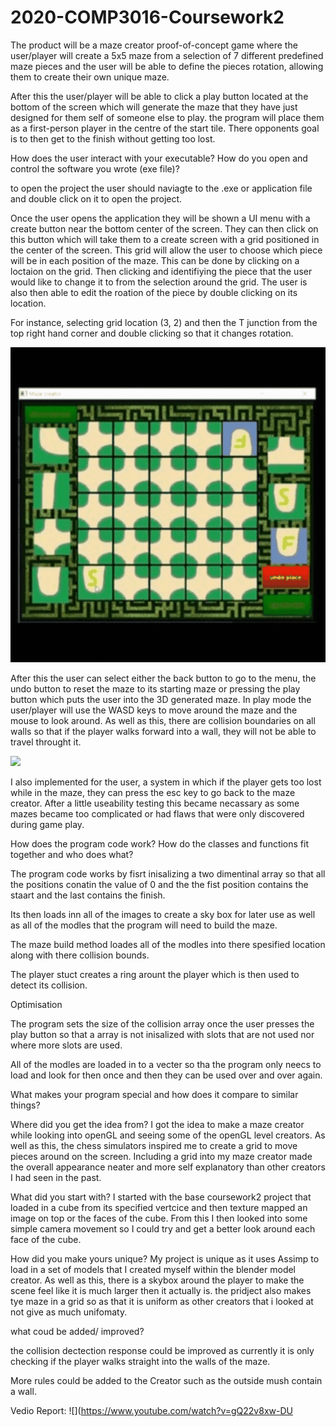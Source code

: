 # 2020-COMP3016-Coursework2

The product will be a maze creator proof-of-concept game where the user/player will create a 5x5 maze from a selection of 7 different predefined maze pieces and the user will be able to define the pieces rotation, allowing them to create their own unique maze.

After this the user/player will be able to click a play button located at the bottom of the screen which will generate the maze that they have just designed for them self of someone else to play. the program will place them as a first-person player in the centre of the start tile. There opponents goal is to then get to the finish without getting too lost.


How does the user interact with your executable? How do you open and control the software you wrote (exe file)?

to open the project the user should naviagte to the .exe or application file and double click on it to open the project.

Once the user opens the application they will be shown a UI menu with a create button near the bottom center of the screen.
They can then click on this button which will take them to a create screen with a grid positioned in the center of the screen. This grid will allow the user to choose which piece will be in each position of the maze. This can be done by clicking on a loctaion on the grid. Then clicking and identifiying the piece that the user would like to change it to from the selection around the grid. The user is also then able to edit the roation of the piece by double clicking on its location.

For instance, selecting grid location (3, 2) and then the T junction from the top right hand corner and double clicking so that it changes rotation.

![](resources/creator.gif)

After this the user can select either the back button to go to the menu, the undo button to reset the maze to its starting maze or pressing the play button which puts the user into the 3D generated maze. In play mode the user/player will use the WASD keys to move around the maze and the mouse to look around. As well as this, there are collision boundaries on all walls so that if the player walks forward into a wall, they will not be able to travel throught it.

![](resources/myRun.gif)

I also implemented for the user, a system in which if the player gets too lost while in the maze, they can  press the esc key to go back to the maze creator. After a little useability testing this became necassary as some mazes became too complicated or had flaws that were only discovered during game play.

How does the program code work? How do the classes and functions fit together and who does what?

The program code works by fisrt inisalizing a two dimentinal array so that all the positions conatin the value of 0 and the the fist position contains the staart and the last contains the finish.

Its then loads inn all of the images to create a sky box for later use as well as all of the modles that the program will  need to build the maze.

The maze build method loades all of the modles into there spesified location along with there collision bounds.

The player stuct creates a ring arount the player which is then used to detect its collision.

Optimisation

The program sets the size of the collision array once the user presses the play button so that a array is not inisalized with slots that are not used nor where more slots are used.

All of the modles are loaded in to a vecter so tha the program only neecs to load and look for then once and then they can be used over and over again.

What makes your program special and how does it compare to similar things? 

Where did you get the idea from?
I got the idea to make a maze creator while looking into openGL and seeing some of the openGL level creators. As well as this, the chess simulators inspired me to create a grid to move pieces around on the screen. Including a grid into my maze creator made the overall appearance neater and more self explanatory than other creators I had seen in the past.

What did you start with? 
I started with the base coursework2 project that loaded in a cube from its specified vertcice and then texture mapped an image on top or the faces of the cube. From this I then looked into some simple camera movement so I could try and get a better look around each face of the cube.

How did you make yours unique?
My project is unique as it uses Assimp to load in a set of models that I created myself within the blender model creator. As well as this, there is a skybox around the player to make the scene feel like it is much larger then it actually is. the pridject also makes tye maze in a grid so as that it is uniform as other creators that i looked at not give as much unifomaty. 

what coud be added/ improved?

the collision dectection response could be improved as currently it is only checking if the player walks straight into the walls of the maze.

More rules could be added to the Creator such as the outside mush contain a wall.

Vedio Report:
![](https://www.youtube.com/watch?v=gQ22v8xw-DU

